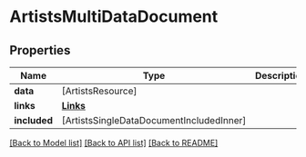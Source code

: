 # ArtistsMultiDataDocument

## Properties
Name | Type | Description | Notes
------------ | ------------- | ------------- | -------------
**data** | [ArtistsResource] |  | [optional] 
**links** | [**Links**](Links.md) |  | [optional] 
**included** | [ArtistsSingleDataDocumentIncludedInner] |  | [optional] 

[[Back to Model list]](../README.md#documentation-for-models) [[Back to API list]](../README.md#documentation-for-api-endpoints) [[Back to README]](../README.md)


